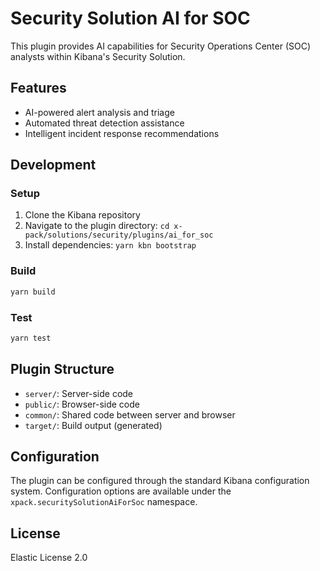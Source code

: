 # Security Solution AI for SOC

This plugin provides AI capabilities for Security Operations Center (SOC) analysts within Kibana's Security Solution.

## Features

- AI-powered alert analysis and triage
- Automated threat detection assistance
- Intelligent incident response recommendations

## Development

### Setup

1. Clone the Kibana repository
2. Navigate to the plugin directory: `cd x-pack/solutions/security/plugins/ai_for_soc`
3. Install dependencies: `yarn kbn bootstrap`

### Build

```bash
yarn build
```

### Test

```bash
yarn test
```

## Plugin Structure

- `server/`: Server-side code
- `public/`: Browser-side code
- `common/`: Shared code between server and browser
- `target/`: Build output (generated)

## Configuration

The plugin can be configured through the standard Kibana configuration system. Configuration options are available under the `xpack.securitySolutionAiForSoc` namespace.

## License

Elastic License 2.0 